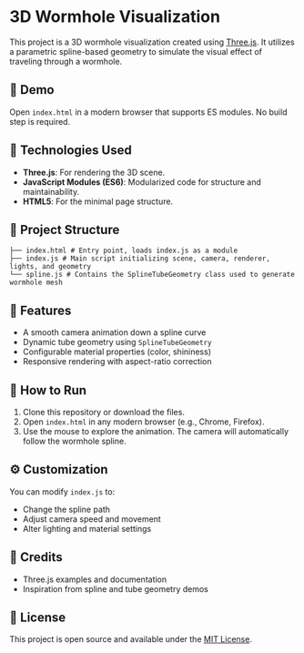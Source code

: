 # 3D Wormhole Visualization

This project is a 3D wormhole visualization created using [Three.js](https://threejs.org/). It utilizes a parametric spline-based geometry to simulate the visual effect of traveling through a wormhole.

## 🚀 Demo

Open `index.html` in a modern browser that supports ES modules. No build step is required.

## 🧰 Technologies Used

- **Three.js**: For rendering the 3D scene.
- **JavaScript Modules (ES6)**: Modularized code for structure and maintainability.
- **HTML5**: For the minimal page structure.

## 📁 Project Structure

```
├── index.html # Entry point, loads index.js as a module
├── index.js # Main script initializing scene, camera, renderer, lights, and geometry
└── spline.js # Contains the SplineTubeGeometry class used to generate wormhole mesh
```

## 📸 Features

- A smooth camera animation down a spline curve
- Dynamic tube geometry using `SplineTubeGeometry`
- Configurable material properties (color, shininess)
- Responsive rendering with aspect-ratio correction

## 🧪 How to Run

1. Clone this repository or download the files.
2. Open `index.html` in any modern browser (e.g., Chrome, Firefox).
3. Use the mouse to explore the animation. The camera will automatically follow the wormhole spline.

## ⚙️ Customization

You can modify `index.js` to:

- Change the spline path
- Adjust camera speed and movement
- Alter lighting and material settings

## 📝 Credits

- Three.js examples and documentation
- Inspiration from spline and tube geometry demos

## 📄 License

This project is open source and available under the [MIT License](LICENSE).
